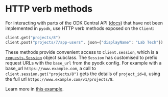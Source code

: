 # HTTP verb methods

For interacting with parts of the ODK Central API ([docs](https://odkcentral.docs.apiary.io)) that have not been implemented in `pyodk`, use HTTP verb methods exposed on the `Client`:

```python
client.get("projects/8")
client.post("projects/7/app-users", json={"displayName": "Lab Tech"})
```

These methods provide convenient access to `Client.session`, which is a [`requests.Session`](https://requests.readthedocs.io/en/latest/user/advanced/#session-objects) object subclass. The `Session` has customised to prefix request URLs with the `base_url` from the pyodk config. For example with a base_url `https://www.example.com`, a call to `client.session.get("projects/8")` gets the details of `project_id=8`, using the full url `https://www.example.com/v1/projects/8`.

Learn more in [this example](/examples/beyond-library-methods/).